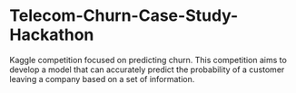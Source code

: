 # Telecom-Churn-Case-Study-Hackathon
Kaggle competition focused on predicting churn. This competition aims to develop a model that can accurately predict the probability of a customer leaving a company based on a set of information.
